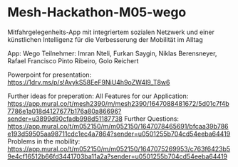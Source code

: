 # Mesh-Hackathon-M05-wego
Mitfahrgelegenheits-App mit integriertem sozialen Netzwerk und einer künstlichen Intelligenz für die Verbesserung der Mobilität im Alltag

App: Wego
Teilnehmer: Imran Nteli, Furkan Saygin, Niklas Berensneyer, Rafael Francisco Pinto Ribeiro, Golo Reichert


Powerpoint for presentation: https://1drv.ms/p/s!AvykS58EeF9NiU4h9oZW4l9_T8w6

Further ideas for preperation: 
All Features for our Application: https://app.mural.co/t/mesh2390/m/mesh2390/1647088481672/5d01c7f4b7786e1a018d4127677b176a80a86696?sender=u3899d90cfadb998d51187738
Further Questions: https://app.mural.co/t/m052150/m/m052150/1647078465691/bfcaa39b786e193d59505aa98711cdc1ec4a7864?sender=u0501255b704cd54eeba64419
Problems in the mobility: https://app.mural.co/t/m052150/m/m052150/1647075269953/c763f6423b59e4cf16512b66fd3441703ba11a2a?sender=u0501255b704cd54eeba64419
